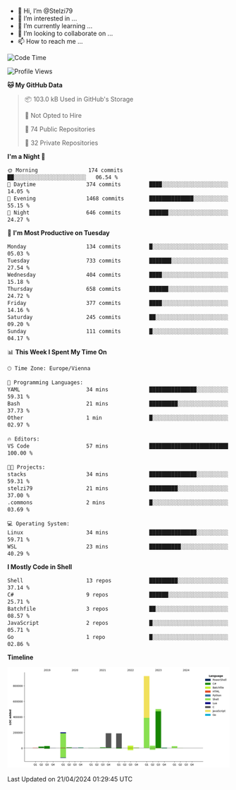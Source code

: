 - 👋 Hi, I’m @Stelzi79
- 👀 I’m interested in ...
- 🌱 I’m currently learning ...
- 💞️ I’m looking to collaborate on ...
- 📫 How to reach me ...

<!--START_SECTION:waka-->
![Code Time](http://img.shields.io/badge/Code%20Time-991%20hrs%2054%20mins-blue)

![Profile Views](http://img.shields.io/badge/Profile%20Views-0-blue)

**🐱 My GitHub Data** 

> 📦 103.0 kB Used in GitHub's Storage 
 > 
> 🚫 Not Opted to Hire
 > 
> 📜 74 Public Repositories 
 > 
> 🔑 32 Private Repositories 
 > 
**I'm a Night 🦉** 

```text
🌞 Morning                174 commits         ██░░░░░░░░░░░░░░░░░░░░░░░   06.54 % 
🌆 Daytime                374 commits         ████░░░░░░░░░░░░░░░░░░░░░   14.05 % 
🌃 Evening                1468 commits        ██████████████░░░░░░░░░░░   55.15 % 
🌙 Night                  646 commits         ██████░░░░░░░░░░░░░░░░░░░   24.27 % 
```
📅 **I'm Most Productive on Tuesday** 

```text
Monday                   134 commits         █░░░░░░░░░░░░░░░░░░░░░░░░   05.03 % 
Tuesday                  733 commits         ███████░░░░░░░░░░░░░░░░░░   27.54 % 
Wednesday                404 commits         ████░░░░░░░░░░░░░░░░░░░░░   15.18 % 
Thursday                 658 commits         ██████░░░░░░░░░░░░░░░░░░░   24.72 % 
Friday                   377 commits         ████░░░░░░░░░░░░░░░░░░░░░   14.16 % 
Saturday                 245 commits         ██░░░░░░░░░░░░░░░░░░░░░░░   09.20 % 
Sunday                   111 commits         █░░░░░░░░░░░░░░░░░░░░░░░░   04.17 % 
```


📊 **This Week I Spent My Time On** 

```text
🕑︎ Time Zone: Europe/Vienna

💬 Programming Languages: 
YAML                     34 mins             ███████████████░░░░░░░░░░   59.31 % 
Bash                     21 mins             █████████░░░░░░░░░░░░░░░░   37.73 % 
Other                    1 min               █░░░░░░░░░░░░░░░░░░░░░░░░   02.97 % 

🔥 Editors: 
VS Code                  57 mins             █████████████████████████   100.00 % 

🐱‍💻 Projects: 
stacks                   34 mins             ███████████████░░░░░░░░░░   59.31 % 
stelzi79                 21 mins             █████████░░░░░░░░░░░░░░░░   37.00 % 
.commons                 2 mins              █░░░░░░░░░░░░░░░░░░░░░░░░   03.69 % 

💻 Operating System: 
Linux                    34 mins             ███████████████░░░░░░░░░░   59.71 % 
WSL                      23 mins             ██████████░░░░░░░░░░░░░░░   40.29 % 
```

**I Mostly Code in Shell** 

```text
Shell                    13 repos            █████████░░░░░░░░░░░░░░░░   37.14 % 
C#                       9 repos             ██████░░░░░░░░░░░░░░░░░░░   25.71 % 
Batchfile                3 repos             ██░░░░░░░░░░░░░░░░░░░░░░░   08.57 % 
JavaScript               2 repos             █░░░░░░░░░░░░░░░░░░░░░░░░   05.71 % 
Go                       1 repo              █░░░░░░░░░░░░░░░░░░░░░░░░   02.86 % 
```



**Timeline**

![Lines of Code chart](https://raw.githubusercontent.com/Stelzi79/Stelzi79/main/assets/bar_graph.png)


 Last Updated on 21/04/2024 01:29:45 UTC
<!--END_SECTION:waka-->

<!---
Stelzi79/Stelzi79 is a ✨ special ✨ repository because its `README.md` (this file) appears on your GitHub profile.
You can click the Preview link to take a look at your changes.
--->
